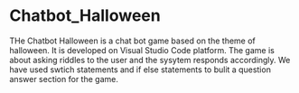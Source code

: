 # Chatbot_Halloween
THe Chatbot Halloween is a chat bot game based on the theme of halloween. It is developed on Visual Studio Code platform. The game is about asking riddles to the user and the sysytem responds accordingly. We have used swtich statements and if else statements to bulit a question answer section for the game.
